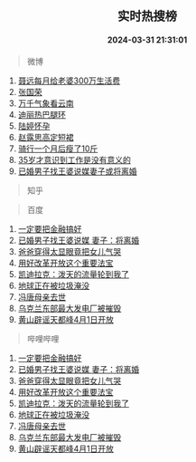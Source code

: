 <div align="center"><h2>实时热搜榜</h2><h4>2024-03-31 21:31:01</h4></div>

> 微博  

1. [聂远每月给老婆300万生活费](https://s.weibo.com/weibo?q=%23%E8%81%82%E8%BF%9C%E6%AF%8F%E6%9C%88%E7%BB%99%E8%80%81%E5%A9%86300%E4%B8%87%E7%94%9F%E6%B4%BB%E8%B4%B9%23&t=31&band_rank=1&Refer=top)<br />
2. [张国荣](https://s.weibo.com/weibo?q=%E5%BC%A0%E5%9B%BD%E8%8D%A3&t=31&band_rank=2&Refer=top)<br />
3. [万千气象看云南](https://s.weibo.com/weibo?q=%23%E4%B8%87%E5%8D%83%E6%B0%94%E8%B1%A1%E7%9C%8B%E4%BA%91%E5%8D%97%23&t=31&band_rank=3&Refer=top)<br />
4. [迪丽热巴腿环](https://s.weibo.com/weibo?q=%23%E8%BF%AA%E4%B8%BD%E7%83%AD%E5%B7%B4%E8%85%BF%E7%8E%AF%23&t=31&band_rank=4&Refer=top)<br />
5. [陆婷怀孕](https://s.weibo.com/weibo?q=%23%E9%99%86%E5%A9%B7%E6%80%80%E5%AD%95%23&t=31&band_rank=5&Refer=top)<br />
6. [赵露思高定短裙](https://s.weibo.com/weibo?q=%23%E8%B5%B5%E9%9C%B2%E6%80%9D%E9%AB%98%E5%AE%9A%E7%9F%AD%E8%A3%99%23&t=31&band_rank=6&Refer=top)<br />
7. [骑行一个月后瘦了10斤](https://s.weibo.com/weibo?q=%23%E9%AA%91%E8%A1%8C%E4%B8%80%E4%B8%AA%E6%9C%88%E5%90%8E%E7%98%A6%E4%BA%8610%E6%96%A4%23&t=31&band_rank=7&Refer=top)<br />
8. [35岁才意识到工作是没有意义的](https://s.weibo.com/weibo?q=35%E5%B2%81%E6%89%8D%E6%84%8F%E8%AF%86%E5%88%B0%E5%B7%A5%E4%BD%9C%E6%98%AF%E6%B2%A1%E6%9C%89%E6%84%8F%E4%B9%89%E7%9A%84&t=31&band_rank=8&Refer=top)<br />
9. [已婚男子找王婆说媒妻子或将离婚](https://s.weibo.com/weibo?q=%23%E5%B7%B2%E5%A9%9A%E7%94%B7%E5%AD%90%E6%89%BE%E7%8E%8B%E5%A9%86%E8%AF%B4%E5%AA%92%E5%A6%BB%E5%AD%90%E6%88%96%E5%B0%86%E7%A6%BB%E5%A9%9A%23&t=31&band_rank=9&Refer=top)<br />

> 知乎  


> 百度  

1. [一定要把金融搞好](https://www.baidu.com/s?wd=%E4%B8%80%E5%AE%9A%E8%A6%81%E6%8A%8A%E9%87%91%E8%9E%8D%E6%90%9E%E5%A5%BD&sa=fyb_news&rsv_dl=fyb_news)<br />
2. [已婚男子找王婆说媒 妻子：将离婚](https://www.baidu.com/s?wd=%E5%B7%B2%E5%A9%9A%E7%94%B7%E5%AD%90%E6%89%BE%E7%8E%8B%E5%A9%86%E8%AF%B4%E5%AA%92+%E5%A6%BB%E5%AD%90%EF%BC%9A%E5%B0%86%E7%A6%BB%E5%A9%9A&sa=fyb_news&rsv_dl=fyb_news)<br />
3. [爸爸穿得太显眼竟把女儿气哭](https://www.baidu.com/s?wd=%E7%88%B8%E7%88%B8%E7%A9%BF%E5%BE%97%E5%A4%AA%E6%98%BE%E7%9C%BC%E7%AB%9F%E6%8A%8A%E5%A5%B3%E5%84%BF%E6%B0%94%E5%93%AD&sa=fyb_news&rsv_dl=fyb_news)<br />
4. [用好改革开放这个重要法宝](https://www.baidu.com/s?wd=%E7%94%A8%E5%A5%BD%E6%94%B9%E9%9D%A9%E5%BC%80%E6%94%BE%E8%BF%99%E4%B8%AA%E9%87%8D%E8%A6%81%E6%B3%95%E5%AE%9D&sa=fyb_news&rsv_dl=fyb_news)<br />
5. [凯迪拉克：泼天的流量轮到我了](https://www.baidu.com/s?wd=%E5%87%AF%E8%BF%AA%E6%8B%89%E5%85%8B%EF%BC%9A%E6%B3%BC%E5%A4%A9%E7%9A%84%E6%B5%81%E9%87%8F%E8%BD%AE%E5%88%B0%E6%88%91%E4%BA%86&sa=fyb_news&rsv_dl=fyb_news)<br />
6. [地球正在被垃圾淹没](https://www.baidu.com/s?wd=%E5%9C%B0%E7%90%83%E6%AD%A3%E5%9C%A8%E8%A2%AB%E5%9E%83%E5%9C%BE%E6%B7%B9%E6%B2%A1&sa=fyb_news&rsv_dl=fyb_news)<br />
7. [冯唐母亲去世](https://www.baidu.com/s?wd=%E5%86%AF%E5%94%90%E6%AF%8D%E4%BA%B2%E5%8E%BB%E4%B8%96&sa=fyb_news&rsv_dl=fyb_news)<br />
8. [乌克兰东部最大发电厂被摧毁](https://www.baidu.com/s?wd=%E4%B9%8C%E5%85%8B%E5%85%B0%E4%B8%9C%E9%83%A8%E6%9C%80%E5%A4%A7%E5%8F%91%E7%94%B5%E5%8E%82%E8%A2%AB%E6%91%A7%E6%AF%81&sa=fyb_news&rsv_dl=fyb_news)<br />
9. [黄山辟谣天都峰4月1日开放](https://www.baidu.com/s?wd=%E9%BB%84%E5%B1%B1%E8%BE%9F%E8%B0%A3%E5%A4%A9%E9%83%BD%E5%B3%B04%E6%9C%881%E6%97%A5%E5%BC%80%E6%94%BE&sa=fyb_news&rsv_dl=fyb_news)<br />

> 哔哩哔哩  

1. [一定要把金融搞好](https://www.baidu.com/s?wd=%E4%B8%80%E5%AE%9A%E8%A6%81%E6%8A%8A%E9%87%91%E8%9E%8D%E6%90%9E%E5%A5%BD&sa=fyb_news&rsv_dl=fyb_news)<br />
2. [已婚男子找王婆说媒 妻子：将离婚](https://www.baidu.com/s?wd=%E5%B7%B2%E5%A9%9A%E7%94%B7%E5%AD%90%E6%89%BE%E7%8E%8B%E5%A9%86%E8%AF%B4%E5%AA%92+%E5%A6%BB%E5%AD%90%EF%BC%9A%E5%B0%86%E7%A6%BB%E5%A9%9A&sa=fyb_news&rsv_dl=fyb_news)<br />
3. [爸爸穿得太显眼竟把女儿气哭](https://www.baidu.com/s?wd=%E7%88%B8%E7%88%B8%E7%A9%BF%E5%BE%97%E5%A4%AA%E6%98%BE%E7%9C%BC%E7%AB%9F%E6%8A%8A%E5%A5%B3%E5%84%BF%E6%B0%94%E5%93%AD&sa=fyb_news&rsv_dl=fyb_news)<br />
4. [用好改革开放这个重要法宝](https://www.baidu.com/s?wd=%E7%94%A8%E5%A5%BD%E6%94%B9%E9%9D%A9%E5%BC%80%E6%94%BE%E8%BF%99%E4%B8%AA%E9%87%8D%E8%A6%81%E6%B3%95%E5%AE%9D&sa=fyb_news&rsv_dl=fyb_news)<br />
5. [凯迪拉克：泼天的流量轮到我了](https://www.baidu.com/s?wd=%E5%87%AF%E8%BF%AA%E6%8B%89%E5%85%8B%EF%BC%9A%E6%B3%BC%E5%A4%A9%E7%9A%84%E6%B5%81%E9%87%8F%E8%BD%AE%E5%88%B0%E6%88%91%E4%BA%86&sa=fyb_news&rsv_dl=fyb_news)<br />
6. [地球正在被垃圾淹没](https://www.baidu.com/s?wd=%E5%9C%B0%E7%90%83%E6%AD%A3%E5%9C%A8%E8%A2%AB%E5%9E%83%E5%9C%BE%E6%B7%B9%E6%B2%A1&sa=fyb_news&rsv_dl=fyb_news)<br />
7. [冯唐母亲去世](https://www.baidu.com/s?wd=%E5%86%AF%E5%94%90%E6%AF%8D%E4%BA%B2%E5%8E%BB%E4%B8%96&sa=fyb_news&rsv_dl=fyb_news)<br />
8. [乌克兰东部最大发电厂被摧毁](https://www.baidu.com/s?wd=%E4%B9%8C%E5%85%8B%E5%85%B0%E4%B8%9C%E9%83%A8%E6%9C%80%E5%A4%A7%E5%8F%91%E7%94%B5%E5%8E%82%E8%A2%AB%E6%91%A7%E6%AF%81&sa=fyb_news&rsv_dl=fyb_news)<br />
9. [黄山辟谣天都峰4月1日开放](https://www.baidu.com/s?wd=%E9%BB%84%E5%B1%B1%E8%BE%9F%E8%B0%A3%E5%A4%A9%E9%83%BD%E5%B3%B04%E6%9C%881%E6%97%A5%E5%BC%80%E6%94%BE&sa=fyb_news&rsv_dl=fyb_news)<br />
